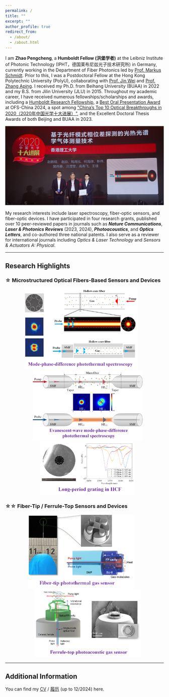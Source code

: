 ```yaml
---
permalink: /
title: ""
excerpt: ""
author_profile: true
redirect_from:
  - /about/
  - /about.html
---
```


I am **Zhao Pengcheng**, a **Humboldt Fellow (洪堡学者)** at the Leibniz Institute of Photonic Technology (IPHT，德国莱布尼兹光子技术研究所) in Germany, currently working in the Department of Fiber Photonics led by [Prof. Markus Schmidt](https://www.leibniz-ipht.de/en/departments/fiber-photonics/work-groups/hybrid-fibers/). Prior to this, I was a Postdoctoral Fellow at the Hong Kong Polytechnic University (PolyU), collaborating with [Prof. Jin Wei](https://jinwei-group.github.io/group_website/author/wei-jin/) and [Prof. Zhang Aping](https://www.polyu.edu.hk/researchgrp/azhang/index.htm). I received my Ph.D. from Beihang University (BUAA) in 2022 and my B.S. from Jilin University (JLU) in 2015. Throughout my academic career, I have received numerous fellowships/scholarships and awards, including a [Humboldt Research Fellowship](https://www.humboldt-foundation.de/en/connect/explore-the-humboldt-network/singleview/1240498/dr-pengcheng-zhao), a [Best Oral Presentation Award](https://mp.weixin.qq.com/s/vHMugK28tNrUqEpGskSMDQ) at OFS-China 2024, a spot among ["China’s Top 10 Optical Breakthroughs in 2020（2020年中国光学十大进展）"](https://www.opticsjournal.net/columns/zggx?type=view&postid=PT21042600003LiOkR), and the Excellent Doctoral Thesis Awards of both Beijing and BUAA in 2023.

![avatar](/images/sdjz_zsl.jpg)

My research interests include laser spectroscopy, fiber-optic sensors, and fiber-optic devices. I have participated in four research grants, published over 10 peer-reviewed papers in journals such as **_Nature Communications_**, **_Laser & Photonics Reviews_** (2023, 2024), **_Photoacoustics_**, and **_Optics Letters_**, and co-authored three national patents. I also serve as a reviewer for international journals including _Optics & Laser Technology_ and _Sensors & Actuators A: Physical_.

---

## **Research Highlights**

### ☆ **Microstructured Optical Fibers-Based Sensors and Devices**
<p style="text-align: center;">
  <a href="https://www.nature.com/articles/s41467-020-14707-0" target="_blank">
    <img src="/images/MPDPTS.png" alt="Image 1" title="Mode-phase-difference photothermal spectroscopy for gas detection with an anti-resonant hollow-core optical fiber" width="360" style="margin-right: 20px;">
  </a>
  <a href="https://onlinelibrary.wiley.com/doi/abs/10.1002/lpor.202200972" target="_blank">
    <img src="/images/eMPDPTS.png" alt="Image 2" title="Evanescent wave lab-on-ﬁber for high sensitivity gas spectroscopy with wide dynamic range and long-term stability" width="350" style="margin-left: 20px;">
  </a>
  <a href="https://opg.optica.org/abstract.cfm?uri=ACPC-2020-M4A.118" target="_blank">
    <img src="/images/HCFLPG.png" alt="Image 3" title="LP01-LP11 mode conversion in a negative curvature hollow-core fiber by use of a long-period grating" width="300" style="margin-left: 20px;">
  </a>
</p>

### ☆☆ **Fiber-Tip / Ferrule-Top Sensors and Devices**
<p style="text-align: center;">
  <a href="https://onlinelibrary.wiley.com/doi/full/10.1002/lpor.202301285" target="_blank">
    <img src="/images/fibertipPTS1.png" alt="Image 4" title="Ultraminiature Optical Fiber-Tip 3D-Microprinted Photothermal Interferometric Gas Sensors" width="340" style="margin-right: 20px;">
  </a>
  <a href="https://www.sciencedirect.com/science/article/pii/S2213597924000740" target="_blank">
    <img src="/images/fibertopPAS1.png" alt="Image 5" title="Miniature optical fiber photoacoustic spectroscopy gas sensor based on a 3D micro-printed planar-spiral spring optomechanical resonator" width="340" style="margin-left: 20px;">
  </a>
</p>

---

## **Additional Information**

You can find my [CV](../files/Zhao_Pengcheng_CV_English.pdf) / [履历](../files/赵鹏程_中文简历.pdf)  (up to 12/2024) here.
